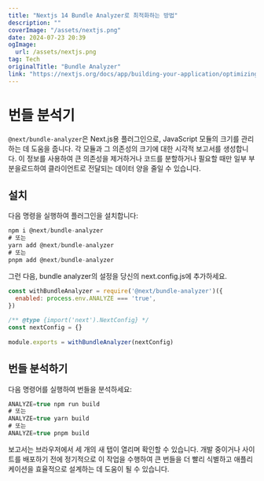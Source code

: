 ```yaml
---
title: "Nextjs 14 Bundle Analyzer로 최적화하는 방법"
description: ""
coverImage: "/assets/nextjs.png"
date: 2024-07-23 20:39
ogImage: 
  url: /assets/nextjs.png
tag: Tech
originalTitle: "Bundle Analyzer"
link: "https://nextjs.org/docs/app/building-your-application/optimizing/bundle-analyzer"
---
```



# 번들 분석기

`@next/bundle-analyzer`은 Next.js용 플러그인으로, JavaScript 모듈의 크기를 관리하는 데 도움을 줍니다. 각 모듈과 그 의존성의 크기에 대한 시각적 보고서를 생성합니다. 이 정보를 사용하여 큰 의존성을 제거하거나 코드를 분할하거나 필요할 때만 일부 부분을로드하여 클라이언트로 전달되는 데이터 양을 줄일 수 있습니다.

## 설치

다음 명령을 실행하여 플러그인을 설치합니다:

<div class="content-ad"></div>

```js
npm i @next/bundle-analyzer
# 또는
yarn add @next/bundle-analyzer
# 또는
pnpm add @next/bundle-analyzer
```

그런 다음, bundle analyzer의 설정을 당신의 next.config.js에 추가하세요.

```js
const withBundleAnalyzer = require('@next/bundle-analyzer')({
  enabled: process.env.ANALYZE === 'true',
})
 
/** @type {import('next').NextConfig} */
const nextConfig = {}
 
module.exports = withBundleAnalyzer(nextConfig)
```

## 번들 분석하기

<div class="content-ad"></div>

다음 명령어를 실행하여 번들을 분석하세요:

```js
ANALYZE=true npm run build
# 또는
ANALYZE=true yarn build
# 또는
ANALYZE=true pnpm build
```

보고서는 브라우저에서 세 개의 새 탭이 열리며 확인할 수 있습니다. 개발 중이거나 사이트를 배포하기 전에 정기적으로 이 작업을 수행하여 큰 번들을 더 빨리 식별하고 애플리케이션을 효율적으로 설계하는 데 도움이 될 수 있습니다.
